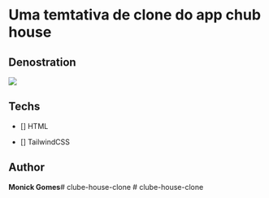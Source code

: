 # Uma temtativa de clone do app chub house

 ## Denostration
<img src="./assets/demo(1).png ">

## Techs

* [] HTML

* [] TailwindCSS

## Author

**Monick Gomes**#   c l u b e - h o u s e - c l o n e  
 #   c l u b e - h o u s e - c l o n e  
 